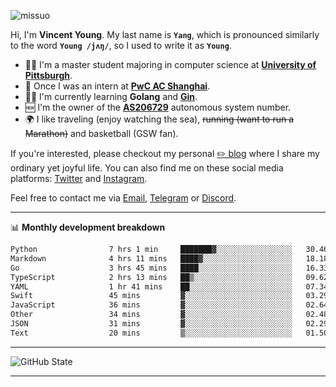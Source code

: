<p align="left"> <img src="https://komarev.com/ghpvc/?username=missuo&label=Profile%20views&color=0e75b6&style=flat" alt="missuo" /> </p>


Hi, I'm **Vincent Young**. My last name is **`Yang`**, which is pronounced similarly to the word **`Young /jʌŋ/`**, so I used to write it as **`Young`**. 

-  👨‍🎓 I'm a master student majoring in computer science at [**University of Pittsburgh**](https://www.pitt.edu).
-  💼 Once I was an intern at **[PwC AC Shanghai](https://www.linkedin.com/company/pwc-ac-shanghai/)**.
-  👨‍💻 I'm currently learning **Golang** and [**Gin**](https://github.com/gin-gonic/gin).
-  🆕 I'm the owner of the **[AS206729](https://bgp.tools/AS206729)** autonomous system number.
-  🌍 I like traveling (enjoy watching the sea), ~~running (want to run a Marathon)~~ and basketball (GSW fan).

If you're interested, please checkout my personal [✏️ blog](https://missuo.me/) where I share my ordinary yet joyful life. You can also find me on these social media platforms: [Twitter](https://twitter.com/m1ssuo) and [Instagram](https://www.instagram.com/m1ssuo).

Feel free to contact me via <a href="mailto:i@yyt.moe">Email</a>, [Telegram](https://t.me/missuo) or [Discord](https://discordapp.com/users/missuo#7448).

-------

📊 **Monthly development breakdown**
<!--START_SECTION:waka-->

```txt
Python                7 hrs 1 min     ███████▓░░░░░░░░░░░░░░░░░   30.46 %
Markdown              4 hrs 11 mins   ████▓░░░░░░░░░░░░░░░░░░░░   18.18 %
Go                    3 hrs 45 mins   ████░░░░░░░░░░░░░░░░░░░░░   16.33 %
TypeScript            2 hrs 13 mins   ██▒░░░░░░░░░░░░░░░░░░░░░░   09.62 %
YAML                  1 hr 41 mins    ██░░░░░░░░░░░░░░░░░░░░░░░   07.34 %
Swift                 45 mins         ▓░░░░░░░░░░░░░░░░░░░░░░░░   03.29 %
JavaScript            36 mins         ▓░░░░░░░░░░░░░░░░░░░░░░░░   02.64 %
Other                 34 mins         ▓░░░░░░░░░░░░░░░░░░░░░░░░   02.48 %
JSON                  31 mins         ▓░░░░░░░░░░░░░░░░░░░░░░░░   02.29 %
Text                  20 mins         ▒░░░░░░░░░░░░░░░░░░░░░░░░   01.50 %
```

<!--END_SECTION:waka-->

-------

![GitHub State](https://github-readme-stats.vercel.app/api?username=missuo&show_icons=true&theme=dracula)

-------

